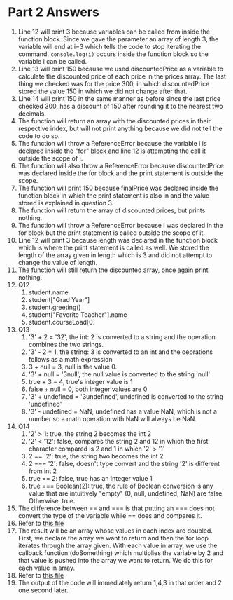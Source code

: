 # Part 2 Answers

1. Line 12 will print 3 because variables can be called from inside the function block. Since we gave the parameter an array of length 3, the variable will end at i=3 which tells the code to stop iterating the command. `console.log(i)` occurs inside the function block so the variable i can be called.
2. Line 13 will print 150 because we used discountedPrice as a variable to calculate the discounted price of each price in the prices array. The last thing we checked was for the price 300, in which discountedPrice stored the value 150 in which we did not change after that.
3. Line 14 will print 150 in the same manner as before since the last price checked 300, has a discount of 150 after rounding it to the nearest two decimals.
4. The function will return an array with the discounted prices in their respective index, but will not print anything because we did not tell the code to do so.
5. The function will throw a ReferenceError because the variable i is declared inside the "for" block and line 12 is attempting the call it outside the scope of i.
6. The function will also throw a ReferenceError because discountedPrice was declared inside the for block and the print statement is outside the scope.
7. The function will print 150 because finalPrice was declared inside the function block in which the print statement is also in and the value stored is explained in question 3.
8. The function will return the array of discounted prices, but prints nothing.
9. The function will throw a ReferenceError because i was declared in the for block but the print statement is called outside the scope of it.
10. Line 12 will print 3 because length was declared in the function block which is where the print statement is called as well. We stored the length of the array given in length which is 3 and did not attempt to change the value of length.
11. The function will still return the discounted array, once again print nothing.
12. Q12
    1.  student.name
    2.  student["Grad Year"]
    3.  student.greeting()
    4.  student["Favorite Teacher"].name
    5.  student.courseLoad[0]
13. Q13
    1. '3' + 2 = '32', the int: 2 is converted to a string and the operation combines the two strings.
    2. '3' - 2 = 1, the string: 3 is converted to an int and the oeprations follows as a math expression
    3. 3 + null = 3, null is the value 0.
    4. '3' + null = '3null', the null value is converted to the string 'null'
    5. true + 3 = 4, true's integer value is 1
    6. false + null = 0, both integer values are 0
    7. '3' + undefined = '3undefined', undefined is converted to the string 'undefined'
    8. '3' - undefined = NaN, undefined has a value NaN, which is not a number so a math operation with NaN will always be NaN.
 14.  Q14
      1.   '2' > 1: true, the string 2 becomes the int 2
      2.   '2' < '12': false, compares the string 2 and 12 in which the first character compared is 2 and 1 in which '2' > '1'
      3.   2 == '2': true, the string two becomes the int 2
      4.   2 === '2': false, doesn't type convert and the string '2' is different from int 2 
      5.   true == 2: false, true has an integer value 1
      6.   true === Boolean(2): true, the rule of Boolean conversion is any value that are intuitively "empty" (0, null, undefined, NaN) are false. Otherwise, true.
 15.  The difference between == and === is that putting an === does not convert the type of the variable while == does and compares it.
 16.  Refer to [this file](part2-question16.js)
 17.  The result will be an array whose values in each index are doubled. First, we declare the array we want to return and then the for loop iterates through the array given. With each value in array, we use the callback function (doSomething) which multiplies the variable by 2 and that value is pushed into the array we want to return. We do this for each value in array.
 18.  Refer to [this file](part2-question18.js)
 19.  The output of the code will immediately return 1,4,3 in that order and 2 one second later.



